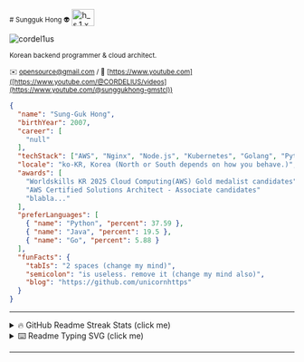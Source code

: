 <sub># Sungguk Hong 👽</sub> 
<a href="https://instagram.com/hsg.krcl" target="blank"><img align="center" src="https://raw.githubusercontent.com/rahuldkjain/github-profile-readme-generator/master/src/images/icons/Social/instagram.svg" alt="h_s.1.x" height="30" width="40" /></a>
</p>

<p align="left"> <img src="https://komarev.com/ghpvc/?username=cordel1us&label=Profile%20views&color=0e75b6&style=flat" alt="cordel1us" /> </p> 
<sub>Korean backend programmer & cloud architect.</sub>  

<sub>✉️ [opensource@gmail.com](mailto:aws.alcooudq@gmail.com) / :link: [https://www.youtube.com]([https://www.youtube.com/@CORDELIUS/videos](https://www.youtube.com/@sunggukhong-gmstcl))</sub>

```json
{
  "name": "Sung-Guk Hong",
  "birthYear": 2007,
  "career": [
    "null"
  ],
  "techStack": ["AWS", "Nginx", "Node.js", "Kubernetes", "Golang", "Python"],
  "locale": "ko-KR, Korea (North or South depends on how you behave.)",
  "awards": [
    "Worldskills KR 2025 Cloud Computing(AWS) Gold medalist candidates",
    "AWS Certified Solutions Architect - Associate candidates"
    "blabla..."
  ],
  "preferLanguages": [
    { "name": "Python", "percent": 37.59 },
    { "name": "Java", "percent": 19.5 },
    { "name": "Go", "percent": 5.88 }
  ],
  "funFacts": {
    "tabIs": "2 spaces (change my mind)",
    "semicolon": "is useless. remove it (change my mind also)",
    "blog": "https://github.com/unicornhttps"
  }
}
```
---

<details>
  <summary>🔥 GitHub Readme Streak Stats (click me)</summary>
  <p>
    <a href="https://git.io/streak-stats">
      <img src="https://streak-stats.demolab.com?user=unicornhttps&theme=calm-pink" alt="GitHub Streak">
    </a>
  </p>
</details>
<details>
  <summary>⌨️ Readme Typing SVG (click me)</summary>
  <p>
    <a href="https://git.io/typing-svg">
      <img src="https://readme-typing-svg.demolab.com?font=Fira+Code&duration=2000&pause=500&multiline=true&random=false&width=435&lines=%22My+dream+is+Solutions+;Architect.%22" alt="Typing SVG">
    </a>
  </p>
</details>

---
